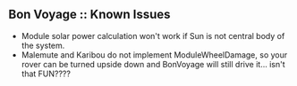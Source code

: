 ## Bon Voyage :: Known Issues

* Module solar power calculation won't work if Sun is not central body of the system.
* Malemute and Karibou do not implement ModuleWheelDamage, so your rover can be turned upside down and BonVoyage will still drive it... isn't that FUN????
